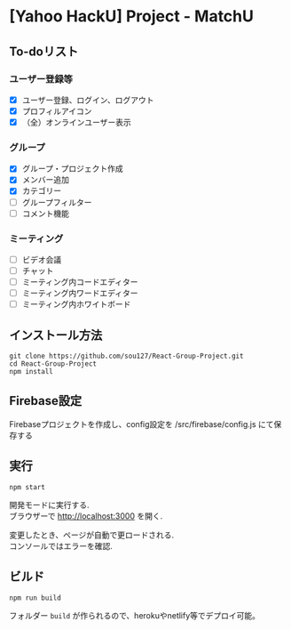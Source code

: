 # [Yahoo HackU] Project - MatchU

## To-doリスト

### ユーザー登録等
- [x] ユーザー登録、ログイン、ログアウト
- [x] プロフィルアイコン
- [x] （全）オンラインユーザー表示

### グループ
- [x] グループ・プロジェクト作成
- [x] メンバー追加
- [x] カテゴリー
- [ ] グループフィルター
- [ ] コメント機能

### ミーティング
- [ ] ビデオ会議
- [ ] チャット
- [ ] ミーティング内コードエディター
- [ ] ミーティング内ワードエディター
- [ ] ミーティング内ホワイトボード

## インストール方法


```
git clone https://github.com/sou127/React-Group-Project.git
cd React-Group-Project
npm install
```

## Firebase設定

Firebaseプロジェクトを作成し、config設定を /src/firebase/config.js にて保存する

## 実行
```
npm start
```
開発モードに実行する.\
ブラウザーで [http://localhost:3000](http://localhost:3000) を開く.

変更したとき、ページが自動で更ロードされる.\
コンソールではエラーを確認.

## ビルド

```
npm run build
```

フォルダー `build` が作られるので、herokuやnetlify等でデプロイ可能。
